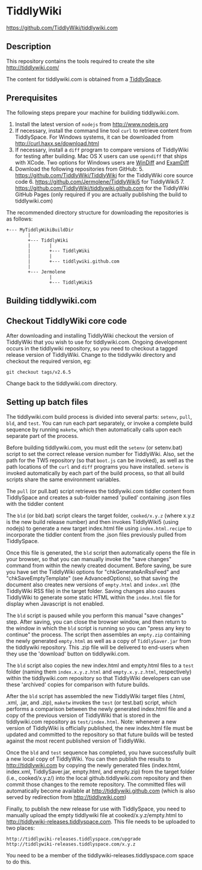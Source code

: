 TiddlyWiki
==========

https://github.com/TiddlyWiki/tiddlywiki.com


Description
-----------

This repository contains the tools required to create the site http://tiddlywiki.com/

The content for tiddlywiki.com is obtained from a [TiddlySpace](http://tiddlyspace.com/).


Prerequisites
-------------

The following steps prepare your machine for building tiddlywiki.com.

1. Install the latest version of `nodejs` from http://www.nodejs.org
2. If necessary, install the command line tool `curl` to retrieve content from TiddlySpace. For Windows systems, it can be downloaded from http://curl.haxx.se/download.html
3. If necessary, install a `diff` program to compare versions of TiddlyWiki for testing after building. Mac OS X users can use `opendiff` that ships with XCode. Two options for Windows users are [WinDiff](http://www.grigsoft.com/download-windiff.htm) and [ExamDiff](http://www.prestosoft.com/edp_examdiff.asp)
4. Download the following repositories from GitHub:
	5. https://github.com/TiddlyWiki/TiddlyWiki for the TiddlyWiki core source code
	6. https://github.com/Jermolene/TiddlyWiki5 for TiddlyWiki5
	7. https://github.com/TiddlyWiki/tiddlywiki.github.com for the TiddlyWiki GitHub Pages (only required if you are actually publishing the build to tiddlywiki.com)

The recommended directory structure for downloading the repositories is as follows:

	+--- MyTiddlyWikiBuildDir
			|
			+--- TiddlyWiki
			|		|
			|		+--- TiddlyWiki
			|		|
			|		+--- tiddlywiki.github.com
			|
			+--- Jermolene
					|
					+--- TiddlyWiki5

Building tiddlywiki.com
-----------------------

## Checkout TiddlyWiki core code

After downloading and installing TiddlyWiki checkout the version of TiddlyWiki that you wish to use for tiddlywiki.com. Ongoing development occurs in the tiddlywiki repository, so you need to checkout a tagged release version of TiddlyWiki. Change to the tiddlywiki directory and checkout the required version, eg:

    git checkout tags/v2.6.5

Change back to the tiddlywiki.com directory.

## Setting up batch files

The tiddlywiki.com build process is divided into several parts: `setenv`, `pull`, `bld`, and `test`.  You can run each part separately, or invoke a complete build sequence by running `maketw`, which then automatically calls upon each separate part of the process.

Before building tiddlywiki.com, you must edit the `setenv` (or setenv.bat) script to set the correct release version number for TiddlyWiki.  Also, set the path for the TW5 repository (so that `boot.js` can be invoked), as well as the path locations of the `curl` and `diff` programs you have installed.  `setenv` is invoked automatically by each part of the build process, so that all build scripts share the same environment variables.

The `pull` (or pull.bat) script retrieves the tiddlywiki.com tiddler content from TiddlySpace and creates a sub-folder named 'pulled' containing .json files with the tiddler content

The `bld` (or bld.bat) script clears the target folder, `cooked/x.y.z` (where x.y.z is the new build release number) and then invokes TiddlyWiki5 (using nodejs) to generate a new target index.html file using `index.html.recipe` to incorporate the tiddler content from the .json files previously pulled from TiddlySpace.

Once this file is generated, the `bld` script then automatically opens the file in your browser, so that you can manually invoke the "save changes" command from within the newly created document.  Before saving, be sure you have set the TiddlyWiki options for "chkGenerateAnRssFeed" and "chkSaveEmptyTemplate" (see AdvancedOptions), so that saving the document also creates new versions of `empty.html` and `index.xml` (the TiddlyWiki RSS file) in the target folder.  Saving changes also causes TiddlyWiki to generate some static HTML within the `index.html` file for display when Javascript is not enabled.

The `bld` script is paused while you perform this manual "save changes" step.  After saving, you can close the browser window, and then return to the window in which the `bld` script is running so you can "press any key to continue" the process.  The script then assembles an `empty.zip` containing the newly generated `empty.html` as well as a copy of `TiddlySaver.jar` from the tiddlywiki repository.  This .zip file will be delivered to end-users when they use the 'download' button on tiddlywiki.com.

The `bld` script also copies the new index.html and empty.html files to a `test` folder (naming them `index.x.y.z.html` and `empty.x.y.z.html`, respectively) within the tiddlywiki.com repository so that TiddlyWiki developers can use these 'archived' copies for comparison with future builds.

After the `bld` script has assembled the new TiddlyWiki target files (.html, .xml, .jar, and .zip), `maketw` invokes the `test` (or test.bat) script, which performs a comparison between the newly generated index.html file and a copy of the previous version of TiddlyWiki that is stored in the tiddlywiki.com repository as `test/index.html`.  Note: whenever a new version of TiddlyWiki is officially published, the new index.html file must be updated and committed to the repository so that future builds will be tested against the most recent published version of TiddlyWiki.

Once the `bld` and `test` sequence has completed, you have successfully built a new local copy of TiddlyWiki.  You can then publish the results to http://tiddlywiki.com by copying the newly generated files (index.html, index.xml, TiddlySaver.jar, empty.html, and empty.zip) from the target folder (i.e., cooked/x.y.z/) into the local github.tiddlywiki.com repository and then commit those changes to the remote repository.  The committed files will automatically become available at http://tiddlywiki.github.com (which is also served by redirection from http://tiddlywiki.com)

Finally, to publish the new release for use with TiddlySpace, you need to manually upload the empty tiddlywiki file at cooked/x.y.z/empty.html to http://tiddlywiki-releases.tiddlyspace.com. This file needs to be uploaded to two places:

    http://tiddlywiki-releases.tiddlyspace.com/upgrade
    http://tiddlywiki-releases.tiddlyspace.com/x.y.z

You need to be a member of the tiddlywiki-releases.tiddlyspace.com space to do this.